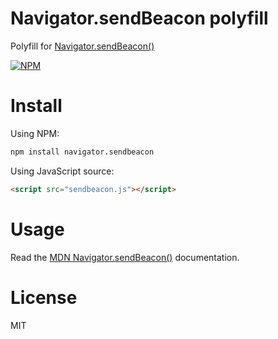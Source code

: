 # Navigator.sendBeacon polyfill

Polyfill for [Navigator.sendBeacon()](http://www.w3.org/TR/beacon/#sec-sendBeacon-method)

[![NPM](https://nodei.co/npm/navigator.sendbeacon.png)](https://nodei.co/npm/navigator.sendbeacon)

# Install

Using NPM:

```bash
npm install navigator.sendbeacon
```

Using JavaScript source:

```html
<script src="sendbeacon.js"></script>
```

# Usage

Read the [MDN Navigator.sendBeacon()](https://developer.mozilla.org/en-US/docs/Web/API/Navigator/sendBeacon) documentation.

# License

MIT
